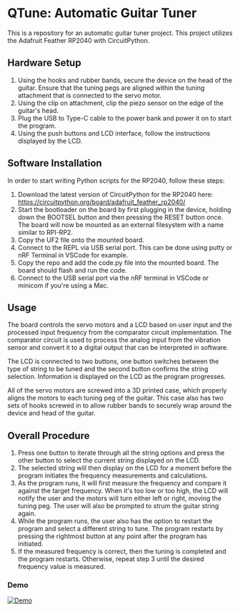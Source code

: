 # QTune: Automatic Guitar Tuner
This is a repository for an automatic guitar tuner project. 
This project utilizes the Adafruit Feather RP2040 with CircuitPython.

## Hardware Setup
1. Using the hooks and rubber bands, secure the device on the head of the guitar. Ensure that the tuning pegs are aligned within the tuning attachment that is connected to the servo motor.
2. Using the clip on attachment, clip the piezo sensor on the edge of the guitar's head.
3. Plug the USB to Type-C cable to the power bank and power it on to start the program.
4. Using the push buttons and LCD interface, follow the instructions displayed by the LCD.

## Software Installation
In order to start writing Python scripts for the RP2040, follow these steps:
1. Download the latest version of CircuitPython for the RP2040 here: https://circuitpython.org/board/adafruit_feather_rp2040/
2. Start the bootloader on the board by first plugging in the device, holding down the BOOTSEL button and then pressing the RESET button once. The board will now be mounted as an external filesystem with a name similar to RPI-RP2.
3. Copy the UF2 file onto the mounted board.
4. Connect to the REPL via USB serial port. This can be done using putty or nRF Terminal in VSCode for example.
5. Copy the repo and add the code.py file into the mounted board. The board should flash and run the code.
6. Connect to the USB serial port via the nRF terminal in VSCode or minicom if you're using a Mac.

## Usage
The board controls the servo motors and a LCD based on user input and the processed input frequency from the comparator circuit implementation. The comparator circuit is used to process the analog input from the vibration sensor and convert it to a digital output that can be interpreted in software.

The LCD is connected to two buttons, one button switches between the type of string to be tuned and the second button confirms the string selection. Information is displayed on the LCD as the program progresses.

All of the servo motors are screwed into a 3D printed case, which properly aligns the motors to each tuning peg of the guitar. This case also has two sets of hooks screwed in to allow rubber bands to securely wrap around the device and head of the guitar.

## Overall Procedure
1. Press one button to iterate through all the string options and press the other button to select the current string displayed on the LCD.
2. The selected string will then display on the LCD for a moment before the program initiates the frequency measurements and calculations.
3. As the program runs, it will first measure the frequency and compare it against the target frequency. When it's too low or too high, the LCD will notify the user and the motors will turn either left or right, moving the tuning peg. The user will also be prompted to strum the guitar string again.
4. While the program runs, the user also has the option to restart the program and select a different string to tune. The program restarts by pressing the rightmost button at any point after the program has initiated.
5. If the measured frequency is correct, then the tuning is completed and the program restarts. Otherwise, repeat step 3 until the desired frequency value is measured.

### Demo

[![Demo](https://img.youtube.com/vi/emY8-uXGGco/0.jpg)](https://www.youtube.com/watch?v=emY8-uXGGco)